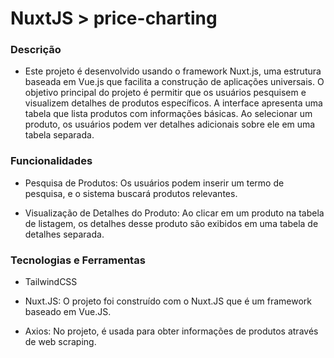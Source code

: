 # NuxtJS > price-charting

### Descrição 

- Este projeto é desenvolvido usando o framework Nuxt.js, uma estrutura baseada em Vue.js que facilita a construção de aplicações universais. O objetivo principal do projeto é permitir que os usuários pesquisem e visualizem detalhes de produtos específicos. A interface apresenta uma tabela que lista produtos com informações básicas. Ao selecionar um produto, os usuários podem ver detalhes adicionais sobre ele em uma tabela separada.


### Funcionalidades

- Pesquisa de Produtos: Os usuários podem inserir um termo de pesquisa, e o sistema buscará produtos relevantes.

- Visualização de Detalhes do Produto: Ao clicar em um produto na tabela de listagem, os detalhes desse produto são exibidos em uma tabela de detalhes separada.


### Tecnologias e Ferramentas

- TailwindCSS

- Nuxt.JS: O projeto foi construído com o Nuxt.JS que é um framework baseado em Vue.JS.

- Axios: No projeto, é usada para obter informações de produtos através de web scraping. 
